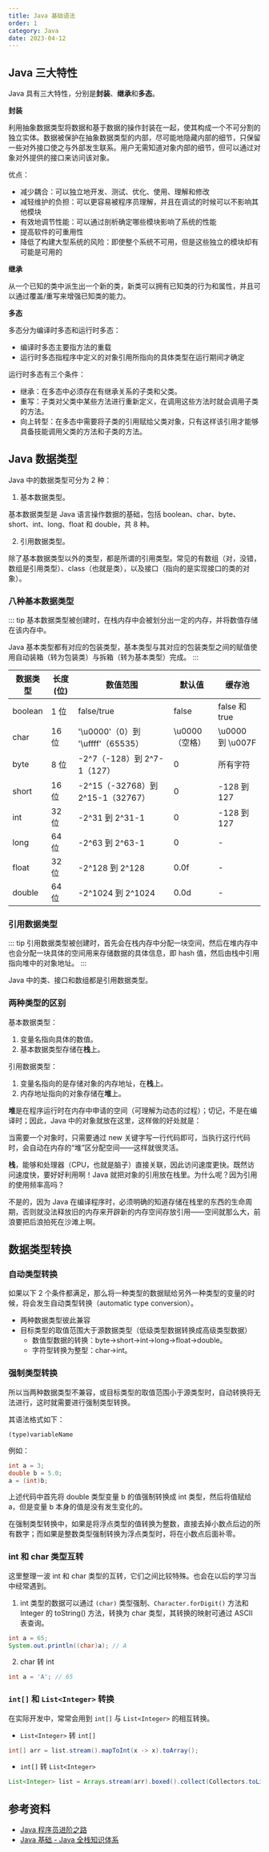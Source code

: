 ```yaml
---
title: Java 基础语法
order: 1
category: Java
date: 2023-04-12
---
```


## Java 三大特性

Java 具有三大特性，分别是**封装**、**继承**和**多态**。

**封装**

利用抽象数据类型将数据和基于数据的操作封装在一起，使其构成一个不可分割的独立实体。数据被保护在抽象数据类型的内部，尽可能地隐藏内部的细节，只保留一些对外接口使之与外部发生联系。用户无需知道对象内部的细节，但可以通过对象对外提供的接口来访问该对象。

优点：

- 减少耦合：可以独立地开发、测试、优化、使用、理解和修改
- 减轻维护的负担：可以更容易被程序员理解，并且在调试的时候可以不影响其他模块
- 有效地调节性能：可以通过剖析确定哪些模块影响了系统的性能
- 提高软件的可重用性
- 降低了构建大型系统的风险：即使整个系统不可用，但是这些独立的模块却有可能是可用的

**继承**

从一个已知的类中派生出一个新的类，新类可以拥有已知类的行为和属性，并且可以通过覆盖/重写来增强已知类的能力。

**多态**

多态分为编译时多态和运行时多态：

- 编译时多态主要指方法的重载
- 运行时多态指程序中定义的对象引用所指向的具体类型在运行期间才确定

运行时多态有三个条件：

- 继承：在多态中必须存在有继承关系的子类和父类。
- 重写：子类对父类中某些方法进行重新定义，在调用这些方法时就会调用子类的方法。
- 向上转型：在多态中需要将子类的引用赋给父类对象，只有这样该引用才能够具备技能调用父类的方法和子类的方法。

## Java 数据类型

Java 中的数据类型可分为 2 种：

1. 基本数据类型。

基本数据类型是 Java 语言操作数据的基础，包括 boolean、char、byte、short、int、long、float 和 double，共 8 种。

2. 引用数据类型。

除了基本数据类型以外的类型，都是所谓的引用类型。常见的有数组（对，没错，数组是引用类型）、class（也就是类），以及接口（指向的是实现接口的类的对象）。

### 八种基本数据类型

::: tip
基本数据类型被创建时，在栈内存中会被划分出一定的内存，并将数值存储在该内存中。

Java 基本类型都有对应的包装类型，基本类型与其对应的包装类型之间的赋值使用自动装箱（转为包装类）与拆箱（转为基本类型）完成。
:::

| 数据类型 | 长度 (位) | 数值范围                    | 默认值         | 缓存池 |
| -------- | ---------| ------------------------------ | ----------- | -------------- |
| boolean  | 1 位    | false/true                        | false       | false 和 true    |
| char     | 16 位  | '\u0000'（0）到 '\uffff'（65535） | \u0000（空格） | \u0000 到 \u007F |
| byte     | 8 位  | -2^7（-128）到 2^7-1（127）        | 0             | 所有字符       |
| short    | 16 位  | -2^15（-32768）到 2^15-1（32767）  | 0             | -128 到 127      |
| int      | 32 位  | -2^31 到 2^31-1                     | 0            | -128 到 127      |
| long     | 64 位  | -2^63 到 2^63-1                     | 0            |       -     |
| float    | 32 位  | -2^128 到 2^128                     | 0.0f         |       -        |
| double   | 64 位  | -2^1024 到 2^1024                   | 0.0d         |       -        |

### 引用数据类型

::: tip
引用数据类型被创建时，首先会在栈内存中分配一块空间，然后在堆内存中也会分配一块具体的空间用来存储数据的具体信息，即 hash 值，然后由栈中引用指向堆中的对象地址。
:::

Java 中的类、接口和数组都是引用数据类型。

### 两种类型的区别

基本数据类型：

1. 变量名指向具体的数值。
2. 基本数据类型存储在**栈**上。

引用数据类型：

1. 变量名指向的是存储对象的内存地址，在**栈**上。
2. 内存地址指向的对象存储在**堆**上。

**堆**是在程序运行时在内存中申请的空间（可理解为动态的过程）；切记，不是在编译时；因此，Java 中的对象就放在这里，这样做的好处就是：

当需要一个对象时，只需要通过 new 关键字写一行代码即可，当执行这行代码时，会自动在内存的“堆”区分配空间——这样就很灵活。

**栈**，能够和处理器（CPU，也就是脑子）直接关联，因此访问速度更快。既然访问速度快，要好好利用啊！Java 就把对象的引用放在栈里。为什么呢？因为引用的使用频率高吗？

不是的，因为 Java 在编译程序时，必须明确的知道存储在栈里的东西的生命周期，否则就没法释放旧的内存来开辟新的内存空间存放引用——空间就那么大，前浪要把后浪拍死在沙滩上啊。

## 数据类型转换

### 自动类型转换

如果以下 2 个条件都满足，那么将一种类型的数据赋给另外一种类型的变量的时候，将会发生自动类型转换（automatic type conversion）。

- 两种数据类型彼此兼容
- 目标类型的取值范围大于源数据类型（低级类型数据转换成高级类型数据）
  - 数值型数据的转换：byte→short→int→long→float→double。  
  - 字符型转换为整型：char→int。

### 强制类型转换

所以当两种数据类型不兼容，或目标类型的取值范围小于源类型时，自动转换将无法进行，这时就需要进行强制类型转换。

其语法格式如下：

```
(type)variableName
```

例如：

```java
int a = 3;
double b = 5.0;
a = (int)b;
```

上述代码中首先将 double 类型变量 b 的值强制转换成 int 类型，然后将值赋给 a，但是变量 b 本身的值是没有发生变化的。

在强制类型转换中，如果是将浮点类型的值转换为整数，直接去掉小数点后边的所有数字；而如果是整数类型强制转换为浮点类型时，将在小数点后面补零。

### int 和 char 类型互转

这里整理一波 int 和 char 类型的互转，它们之间比较特殊。也会在以后的学习当中经常遇到。

1. int 类型的数据可以通过 `(char)` 类型强制、`Character.forDigit()` 方法和 Integer 的 toString() 方法，转换为 char 类型，其转换的映射可通过 ASCII 表查询。

```Java
int a = 65;
System.out.println((char)a); // A
```

2. char 转 int

```java
int a = 'A'; // 65
```

### `int[]` 和 `List<Integer>` 转换

在实际开发中，常常会用到 `int[]` 与 `List<Integer>` 的相互转换。

- `List<Integer>` 转 `int[]`

```java
int[] arr = list.stream().mapToInt(x -> x).toArray();
```

- `int[]` 转 `List<Integer>`

```java
List<Integer> list = Arrays.stream(arr).boxed().collect(Collectors.toList());
```

## 参考资料

- [Java 程序员进阶之路]([https://](https://tobebetterjavaer.com/basic-grammar/type-cast.html))
- [Java 基础 - Java 全栈知识体系](https://pdai.tech/md/java/basic/java-basic-oop.html)